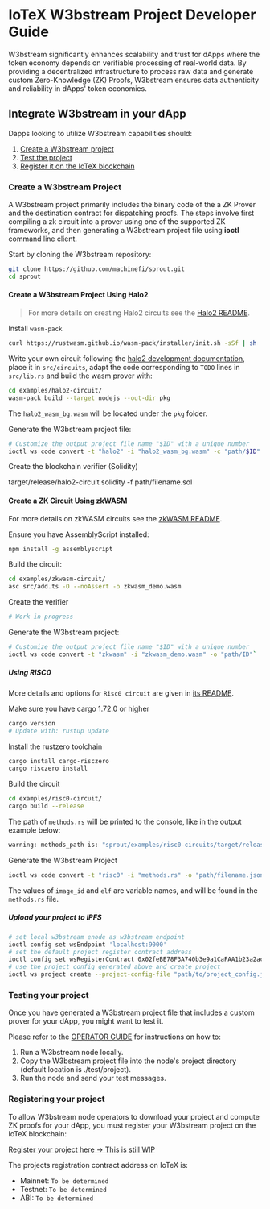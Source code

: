 # IoTeX W3bstream Project Developer Guide

W3bstream significantly enhances scalability and trust for dApps where the token economy depends on verifiable processing of real-world data. By providing a decentralized infrastructure to process raw data and generate custom Zero-Knowledge (ZK) Proofs, W3bstream ensures data authenticity and reliability in dApps' token economies.

## Integrate W3bstream in your dApp

Dapps looking to utilize W3bstream capabilities should:

1. [Create a W3bstream project](#create-a-w3bstream-project)
2. [Test the project](#test-your-w3bstream-project)
3. [Register it on the IoTeX blockchain](#register-your-project)

### Create a W3bstream Project

A W3bstream project primarily includes the binary code of the a ZK Prover and the destination contract for dispatching proofs. The steps involve first compiling a zk circuit into a prover using one of the supported ZK frameworks, and then generating a W3bstream project file using **ioctl** command line client.

Start by cloning the W3bstream repository:

```bash
git clone https://github.com/machinefi/sprout.git
cd sprout
```

#### Create a W3bstream Project Using Halo2

>For more details on creating Halo2 circuits see the [Halo2 README](./examples/halo2-circuit/README.md).

Install `wasm-pack`

```bash
curl https://rustwasm.github.io/wasm-pack/installer/init.sh -sSf | sh
```

Write your own circuit following the [halo2 development documentation](https://zcash.github.io/halo2/user/simple-example.html), place it in `src/circuits`, adapt the code corresponding to `TODO` lines in `src/lib.rs` and build the wasm prover with:

```bash
cd examples/halo2-circuit/
wasm-pack build --target nodejs --out-dir pkg
```

The `halo2_wasm_bg.wasm` will be located under the `pkg` folder.

Generate the W3bstream project file:

```bash
# Customize the output project file name "$ID" with a unique number
ioctl ws code convert -t "halo2" -i "halo2_wasm_bg.wasm" -c "path/$ID"
```

Create the blockchain verifier (Solidity)

target/release/halo2-circuit solidity -f path/filename.sol

#### Create a ZK Circuit Using zkWASM

For more details on zkWASM circuits see the [zkWASM README](./examples/zkwasm-circuit/README.md).

Ensure you have AssemblyScript installed:

```bash
npm install -g assemblyscript
```

Build the circuit:

```bash
cd examples/zkwasm-circuit/
asc src/add.ts -O --noAssert -o zkwasm_demo.wasm
```

Create the verifier

```bash
# Work in progress
``````

Generate the W3bstream project:

```bash
# Customize the output project file name "$ID" with a unique number
ioctl ws code convert -t "zkwasm" -i "zkwasm_demo.wasm" -o "path/ID"`
```

##### Using RISC0

More details and options for `Risc0 circuit` are given in [its README](./examples/risc0-circuit/README.md).

Make sure you have cargo 1.72.0 or higher

   ```bash
   cargo version
   # Update with: rustup update
   ```

Install the rustzero toolchain

   ```bash
   cargo install cargo-risczero
   cargo risczero install
   ```

Build the circuit

```bash
cd examples/risc0-circuit/
cargo build --release
```

The path of `methods.rs` will be printed to the console, like in the output example below:  

```bash
warning: methods_path is: "sprout/examples/risc0-circuits/target/release/build/risc0-circuits-5efc4ff59af940ab/out/methods.rs"
```

Generate the W3bstream Project

```bash
ioctl ws code convert -t "risc0" -i "methods.rs" -o "path/filename.json" -e "{\"image_id\":\"RANGE_ID\", \"elf\":\"RANGE_ELF\"}
```

The values of `image_id` and `elf` are variable names, and will be found in the `methods.rs` file.

##### Upload your project to IPFS

```bash
# set local w3bstream enode as w3bstream endpoint
ioctl config set wsEndpoint 'localhost:9000'
# set the default project register contract address
ioctl config set wsRegisterContract 0x02feBE78F3A740b3e9a1CaFAA1b23a2ac0793D26 
# use the project config generated above and create project
ioctl ws project create --project-config-file "path/to/project_config.json"
```

### Testing your project

Once you have generated a W3bstream project file that includes a custom prover for your dApp, you might want to test it.

Please refer to the [OPERATOR GUIDE](./OPERATOR_GUIDE.md) for instructions on how to:

1. Run a W3bstream node locally.
2. Copy the W3bstream project file into the node's project directory (default location is ./test/project).
3. Run the node and send your test messages.

### Registering your project

To allow W3bstream node operators to download your project and compute ZK proofs for your dApp, you must register your W3bstream project on the IoTeX blockchain:

[Register your project here → This is still WIP](WIP)

The projects registration contract address on IoTeX is:

- Mainnet: `To be determined`
- Testnet: `To be determined`
- ABI: `To be determined`
